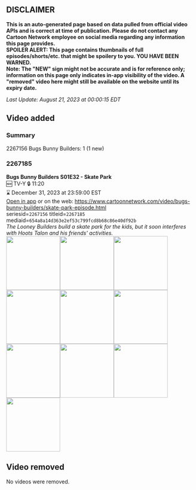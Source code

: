 ## DISCLAIMER
**This is an auto-generated page based on data pulled from official video APIs and is correct at time of publication. Please do not contact any Cartoon Network employee on social media regarding any information this page provides.**  
**SPOILER ALERT: This page contains thumbnails of full episodes/shorts/etc. that might be spoilery to you. YOU HAVE BEEN WARNED.**  
**Note: The "NEW" sign might not be accurate and is for reference only; information on this page only indicates in-app visibility of the video. A "removed" video here might still be available on the website until its expiry date.**  

_Last Update: August 21, 2023 at 00:00:15 EDT_
## Video added
### Summary
2267156 Bugs Bunny Builders: 1 (1 new)  
### 2267185
**Bugs Bunny Builders S01E32 - Skate Park**  
🆕 TV-Y 🔒 11:20  
⌛ December 31, 2023 at 23:59:00 EST  
[Open in app](https://cnvideo.sercomkc.org/redirector.html?type=cnapp&seriesid=1000000000093702&titleid=2267185&mediaid=654a8a14d363e2ef53c799fcd8b68c86e40df92b) or on the web: https://www.cartoonnetwork.com/video/bugs-bunny-builders/skate-park-episode.html  
seriesid=`2267156` titleid=`2267185` mediaid=`654a8a14d363e2ef53c799fcd8b68c86e40df92b`  
_The Looney Builders build a skate park for the kids, but it soon interferes with Hoots Talon and his friends' activities._  
<a href="https://s3.amazonaws.com/cartoonorchestrator/2267185_001_1280x720.jpg"><img src="https://s3.amazonaws.com/cartoonorchestrator/2267185_001_640x360.jpg" height="144px" /></a><a href="https://s3.amazonaws.com/cartoonorchestrator/2267185_002_1280x720.jpg"><img src="https://s3.amazonaws.com/cartoonorchestrator/2267185_002_640x360.jpg" height="144px" /></a><a href="https://s3.amazonaws.com/cartoonorchestrator/2267185_003_1280x720.jpg"><img src="https://s3.amazonaws.com/cartoonorchestrator/2267185_003_640x360.jpg" height="144px" /></a><a href="https://s3.amazonaws.com/cartoonorchestrator/2267185_004_1280x720.jpg"><img src="https://s3.amazonaws.com/cartoonorchestrator/2267185_004_640x360.jpg" height="144px" /></a><a href="https://s3.amazonaws.com/cartoonorchestrator/2267185_005_1280x720.jpg"><img src="https://s3.amazonaws.com/cartoonorchestrator/2267185_005_640x360.jpg" height="144px" /></a><a href="https://s3.amazonaws.com/cartoonorchestrator/2267185_006_1280x720.jpg"><img src="https://s3.amazonaws.com/cartoonorchestrator/2267185_006_640x360.jpg" height="144px" /></a><a href="https://s3.amazonaws.com/cartoonorchestrator/2267185_007_1280x720.jpg"><img src="https://s3.amazonaws.com/cartoonorchestrator/2267185_007_640x360.jpg" height="144px" /></a><a href="https://s3.amazonaws.com/cartoonorchestrator/2267185_008_1280x720.jpg"><img src="https://s3.amazonaws.com/cartoonorchestrator/2267185_008_640x360.jpg" height="144px" /></a><a href="https://s3.amazonaws.com/cartoonorchestrator/2267185_009_1280x720.jpg"><img src="https://s3.amazonaws.com/cartoonorchestrator/2267185_009_640x360.jpg" height="144px" /></a><a href="https://s3.amazonaws.com/cartoonorchestrator/2267185_010_1280x720.jpg"><img src="https://s3.amazonaws.com/cartoonorchestrator/2267185_010_640x360.jpg" height="144px" /></a>
## Video removed
No videos were removed.  
